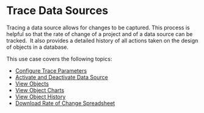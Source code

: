 # Trace Data Sources

Tracing a data source allows for changes to be captured. This process is
helpful so that the rate of change of a project and of a data source can
be tracked.  It also provides a detailed history of all actions taken on
the design of objects in a database.

This use case covers the following topics:

  - [Configure Trace Parameters](Configure_Trace_Parameters.htm)
  - [Activate and Deactivate Data
    Source](Activate_and_Deactivate_Data_Source.htm)
  - [View
    Objects](../../../Migration/Construct/Use_Cases/View_Objects.htm)
  - [View Object
    Charts](../../../Migration/Construct/Use_Cases/View_Object_Charts.htm)
  - [View Object
    History](../../../Migration/Construct/Use_Cases/View_Object_History.htm)
  - [Download Rate of Change
    Spreadsheet](Download_Rate_of_Change_Spreadsheet.htm)
